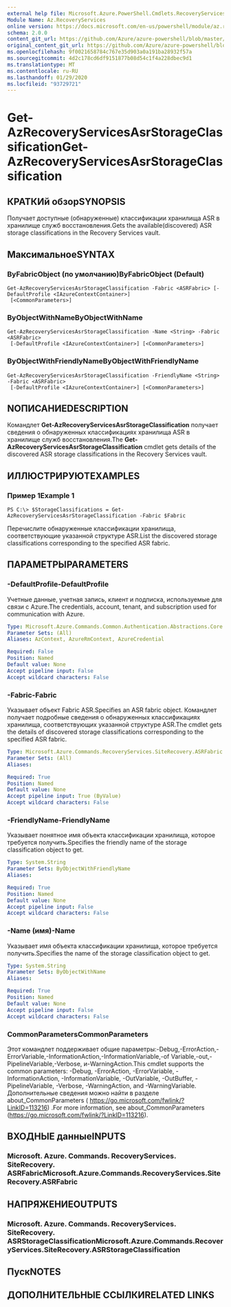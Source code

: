 ```yaml
---
external help file: Microsoft.Azure.PowerShell.Cmdlets.RecoveryServices.SiteRecovery.dll-Help.xml
Module Name: Az.RecoveryServices
online version: https://docs.microsoft.com/en-us/powershell/module/az.recoveryservices/get-azrecoveryservicesasrstorageclassification
schema: 2.0.0
content_git_url: https://github.com/Azure/azure-powershell/blob/master/src/RecoveryServices/RecoveryServices/help/Get-AzRecoveryServicesAsrStorageClassification.md
original_content_git_url: https://github.com/Azure/azure-powershell/blob/master/src/RecoveryServices/RecoveryServices/help/Get-AzRecoveryServicesAsrStorageClassification.md
ms.openlocfilehash: 9f0021658784c767e35d903a0a191ba28932f57a
ms.sourcegitcommit: 4d2c178cd6df9151877b08d54c1f4a228dbec9d1
ms.translationtype: MT
ms.contentlocale: ru-RU
ms.lasthandoff: 01/29/2020
ms.locfileid: "93729721"
---
```

# <span data-ttu-id="5296d-101">Get-AzRecoveryServicesAsrStorageClassification</span><span class="sxs-lookup"><span data-stu-id="5296d-101">Get-AzRecoveryServicesAsrStorageClassification</span></span>

## <span data-ttu-id="5296d-102">КРАТКИй обзор</span><span class="sxs-lookup"><span data-stu-id="5296d-102">SYNOPSIS</span></span>
<span data-ttu-id="5296d-103">Получает доступные (обнаруженные) классификации хранилища ASR в хранилище служб восстановления.</span><span class="sxs-lookup"><span data-stu-id="5296d-103">Gets the available(discovered) ASR storage classifications in the Recovery Services vault.</span></span>

## <span data-ttu-id="5296d-104">Максимальное</span><span class="sxs-lookup"><span data-stu-id="5296d-104">SYNTAX</span></span>

### <span data-ttu-id="5296d-105">ByFabricObject (по умолчанию)</span><span class="sxs-lookup"><span data-stu-id="5296d-105">ByFabricObject (Default)</span></span>
```
Get-AzRecoveryServicesAsrStorageClassification -Fabric <ASRFabric> [-DefaultProfile <IAzureContextContainer>]
 [<CommonParameters>]
```

### <span data-ttu-id="5296d-106">ByObjectWithName</span><span class="sxs-lookup"><span data-stu-id="5296d-106">ByObjectWithName</span></span>
```
Get-AzRecoveryServicesAsrStorageClassification -Name <String> -Fabric <ASRFabric>
 [-DefaultProfile <IAzureContextContainer>] [<CommonParameters>]
```

### <span data-ttu-id="5296d-107">ByObjectWithFriendlyName</span><span class="sxs-lookup"><span data-stu-id="5296d-107">ByObjectWithFriendlyName</span></span>
```
Get-AzRecoveryServicesAsrStorageClassification -FriendlyName <String> -Fabric <ASRFabric>
 [-DefaultProfile <IAzureContextContainer>] [<CommonParameters>]
```

## <span data-ttu-id="5296d-108">NОПИСАНИЕ</span><span class="sxs-lookup"><span data-stu-id="5296d-108">DESCRIPTION</span></span>
<span data-ttu-id="5296d-109">Командлет **Get-AzRecoveryServicesAsrStorageClassification** получает сведения о обнаруженных классификациях хранилища ASR в хранилище служб восстановления.</span><span class="sxs-lookup"><span data-stu-id="5296d-109">The **Get-AzRecoveryServicesAsrStorageClassification** cmdlet gets details of the discovered ASR storage classifications in the Recovery Services vault.</span></span>

## <span data-ttu-id="5296d-110">ИЛЛЮСТРИРУЮТ</span><span class="sxs-lookup"><span data-stu-id="5296d-110">EXAMPLES</span></span>

### <span data-ttu-id="5296d-111">Пример 1</span><span class="sxs-lookup"><span data-stu-id="5296d-111">Example 1</span></span>
```
PS C:\> $StorageClassifications = Get-AzRecoveryServicesAsrStorageClassification -Fabric $Fabric
```

<span data-ttu-id="5296d-112">Перечислите обнаруженные классификации хранилища, соответствующие указанной структуре ASR.</span><span class="sxs-lookup"><span data-stu-id="5296d-112">List the discovered storage classifications corresponding to the specified ASR fabric.</span></span> 

## <span data-ttu-id="5296d-113">ПАРАМЕТРЫ</span><span class="sxs-lookup"><span data-stu-id="5296d-113">PARAMETERS</span></span>

### <span data-ttu-id="5296d-114">-DefaultProfile</span><span class="sxs-lookup"><span data-stu-id="5296d-114">-DefaultProfile</span></span>
<span data-ttu-id="5296d-115">Учетные данные, учетная запись, клиент и подписка, используемые для связи с Azure.</span><span class="sxs-lookup"><span data-stu-id="5296d-115">The credentials, account, tenant, and subscription used for communication with Azure.</span></span>


```yaml
Type: Microsoft.Azure.Commands.Common.Authentication.Abstractions.Core.IAzureContextContainer
Parameter Sets: (All)
Aliases: AzContext, AzureRmContext, AzureCredential

Required: False
Position: Named
Default value: None
Accept pipeline input: False
Accept wildcard characters: False
```

### <span data-ttu-id="5296d-116">-Fabric</span><span class="sxs-lookup"><span data-stu-id="5296d-116">-Fabric</span></span>
<span data-ttu-id="5296d-117">Указывает объект Fabric ASR.</span><span class="sxs-lookup"><span data-stu-id="5296d-117">Specifies an ASR fabric object.</span></span> <span data-ttu-id="5296d-118">Командлет получает подробные сведения о обнаруженных классификациях хранилища, соответствующих указанной структуре ASR.</span><span class="sxs-lookup"><span data-stu-id="5296d-118">The cmdlet gets the details of discovered storage classifications corresponding to the specified ASR fabric.</span></span> 

```yaml
Type: Microsoft.Azure.Commands.RecoveryServices.SiteRecovery.ASRFabric
Parameter Sets: (All)
Aliases:

Required: True
Position: Named
Default value: None
Accept pipeline input: True (ByValue)
Accept wildcard characters: False
```

### <span data-ttu-id="5296d-119">-FriendlyName</span><span class="sxs-lookup"><span data-stu-id="5296d-119">-FriendlyName</span></span>
<span data-ttu-id="5296d-120">Указывает понятное имя объекта классификации хранилища, которое требуется получить.</span><span class="sxs-lookup"><span data-stu-id="5296d-120">Specifies the friendly name of the storage classification object to get.</span></span>

```yaml
Type: System.String
Parameter Sets: ByObjectWithFriendlyName
Aliases:

Required: True
Position: Named
Default value: None
Accept pipeline input: False
Accept wildcard characters: False
```

### <span data-ttu-id="5296d-121">-Name (имя)</span><span class="sxs-lookup"><span data-stu-id="5296d-121">-Name</span></span>
<span data-ttu-id="5296d-122">Указывает имя объекта классификации хранилища, которое требуется получить.</span><span class="sxs-lookup"><span data-stu-id="5296d-122">Specifies the name of the storage classification object to get.</span></span>

```yaml
Type: System.String
Parameter Sets: ByObjectWithName
Aliases:

Required: True
Position: Named
Default value: None
Accept pipeline input: False
Accept wildcard characters: False
```

### <span data-ttu-id="5296d-123">CommonParameters</span><span class="sxs-lookup"><span data-stu-id="5296d-123">CommonParameters</span></span>
<span data-ttu-id="5296d-124">Этот командлет поддерживает общие параметры:-Debug,-ErrorAction,-ErrorVariable,-InformationAction,-InformationVariable,-of Variable,-out,-PipelineVariable,-Verbose, и-WarningAction.</span><span class="sxs-lookup"><span data-stu-id="5296d-124">This cmdlet supports the common parameters: -Debug, -ErrorAction, -ErrorVariable, -InformationAction, -InformationVariable, -OutVariable, -OutBuffer, -PipelineVariable, -Verbose, -WarningAction, and -WarningVariable.</span></span> <span data-ttu-id="5296d-125">Дополнительные сведения можно найти в разделе about_CommonParameters ( https://go.microsoft.com/fwlink/?LinkID=113216) .</span><span class="sxs-lookup"><span data-stu-id="5296d-125">For more information, see about_CommonParameters (https://go.microsoft.com/fwlink/?LinkID=113216).</span></span>

## <span data-ttu-id="5296d-126">ВХОДНЫЕ данные</span><span class="sxs-lookup"><span data-stu-id="5296d-126">INPUTS</span></span>

### <span data-ttu-id="5296d-127">Microsoft. Azure. Commands. RecoveryServices. SiteRecovery. ASRFabric</span><span class="sxs-lookup"><span data-stu-id="5296d-127">Microsoft.Azure.Commands.RecoveryServices.SiteRecovery.ASRFabric</span></span>

## <span data-ttu-id="5296d-128">НАПРЯЖЕНИЕ</span><span class="sxs-lookup"><span data-stu-id="5296d-128">OUTPUTS</span></span>

### <span data-ttu-id="5296d-129">Microsoft. Azure. Commands. RecoveryServices. SiteRecovery. ASRStorageClassification</span><span class="sxs-lookup"><span data-stu-id="5296d-129">Microsoft.Azure.Commands.RecoveryServices.SiteRecovery.ASRStorageClassification</span></span>

## <span data-ttu-id="5296d-130">Пуск</span><span class="sxs-lookup"><span data-stu-id="5296d-130">NOTES</span></span>

## <span data-ttu-id="5296d-131">ДОПОЛНИТЕЛЬНЫЕ ССЫЛКИ</span><span class="sxs-lookup"><span data-stu-id="5296d-131">RELATED LINKS</span></span>
